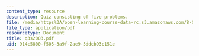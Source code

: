 ```yaml
---
content_type: resource
description: Quiz consisting of five problems.
file: /media/https%3A/open-learning-course-data-rc.s3.amazonaws.com/8-022-physics-ii-electricity-and-magnetism-fall-2004/914c5800f5053a9f2ae95ddcb93c151e_q3s2003.pdf
file_type: application/pdf
resourcetype: Document
title: q3s2003.pdf
uid: 914c5800-f505-3a9f-2ae9-5ddcb93c151e
---
```

